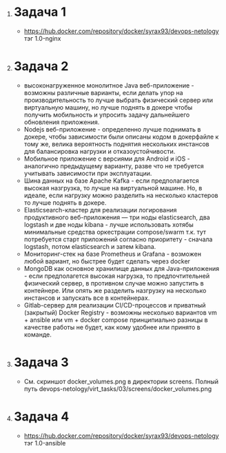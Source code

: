 1. # Задача 1
    + https://hub.docker.com/repository/docker/syrax93/devops-netology
        тэг 1.0-nginx
2. # Задача 2
    + высоконагруженное монолитное Java веб-приложение - возможны различные варианты, если делать упор на производительность
        то лучше выбрать физический сервер или виртуальную машину, но лучше поднять в докере чтобы получить мобильность
        и упросить задачу дальнейшего обновления приложения.
    + Nodejs веб-приложение - определенно лучше поднимать в докере, чтобы зависимости были описаны кодом в докерфайле
        к тому же, велика вероятность поднятия нескольких инстансов для балансировка нагрузки и отказоустойчивости.
    + Мобильное приложение c версиями для Android и iOS - аналогично предыдущему варианту, разве что не требуется учитывать
        зависимости при эксплуатации.
    + Шина данных на базе Apache Kafka - если предполагается высокая назгрузка, то лучше на виртуальной машине. Но, в идеале,
        если нагрузку можно разделить на несколько кластеров то лучше поднять в докере.
    + Elasticsearch-кластер для реализации логирования продуктивного веб-приложения — три ноды elasticsearch, два logstash 
        и две ноды kibana - лучше использовать хотябы минимальные средства оркестрации compose/swarm т.к. тут потребуется
        старт приложений согласно приоритету - сначала logstash, потом elasticsearch и затем kibana.
    + Мониторинг-стек на базе Prometheus и Grafana - возможен любой вариант, но быстрее будет сделать через docker
    + MongoDB как основное хранилище данных для Java-приложения - если предполагется высокая нагрузка, то предпочтительней
        физический сервер, в противном случае можно запустить в контейнере. Или опять же разделить назгрузку на несколько
        инстансов и запускать все в контейнерах.
    + Gitlab-сервер для реализации CI/CD-процессов и приватный (закрытый) Docker Registry - возможны несколько вариантов
        vm + ansible или vm + docker compose принципиально разницы в качестве работы не будет, как кому удобнее или принято
        в команде.
3. # Задача 3
    + См. скриншот docker_volumes.png в директории screens. Полный путь devops-netology/virt_tasks/03/screens/docker_volumes.png
4. # Задача 4
    + https://hub.docker.com/repository/docker/syrax93/devops-netology
        тэг 1.0-ansible